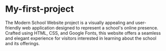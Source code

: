 # My-first-project
The Modern School Website project is a visually appealing and user-friendly web application designed to represent a school's online presence. Crafted using HTML, CSS, and Google Fonts, this website offers a seamless and elegant experience for visitors interested in learning about the school and its offerings.
